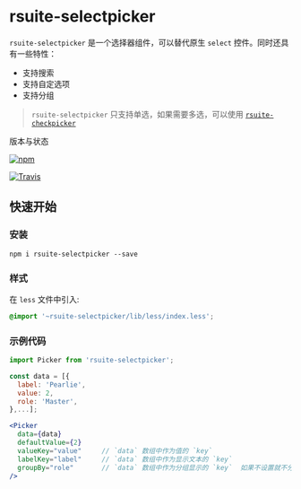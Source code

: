 # rsuite-selectpicker


`rsuite-selectpicker` 是一个选择器组件，可以替代原生 `select` 控件。同时还具有一些特性：
- 支持搜索
- 支持自定选项
- 支持分组

> `rsuite-selectpicker` 只支持单选，如果需要多选，可以使用 [`rsuite-checkpicker`](https://rsuitejs.com/rsuite-checkpicker)

版本与状态

[![npm][npm-badge]][npm]

[![Travis][build-badge]][build]



## 快速开始

### 安装

```
npm i rsuite-selectpicker --save
```
### 样式

在 `less` 文件中引入:

```css
@import '~rsuite-selectpicker/lib/less/index.less';
```


### 示例代码

```jsx
import Picker from 'rsuite-selectpicker';

const data = [{
  label: 'Pearlie',
  value: 2,
  role: 'Master',
},...];

<Picker
  data={data}
  defaultValue={2}
  valueKey="value"     // `data` 数组中作为值的 `key`
  labelKey="label"     // `data` 数组中作为显示文本的 `key`
  groupBy="role"       // `data` 数组中作为分组显示的 `key`  如果不设置就不分组
/>
```


[npm-badge]: https://img.shields.io/npm/v/rsuite-selectpicker/version2.x.svg?style=flat-square
[npm]: https://www.npmjs.com/package/rsuite-selectpicker


[npm-beta-badge]: https://img.shields.io/npm/v/rsuite-selectpicker/beta.svg?style=flat-square
[npm-beta]: https://www.npmjs.com/package/rsuite-selectpicker


[build-badge]: https://img.shields.io/badge/build-passing-green.svg?style=flat-square
[build]: https://travis-ci.org/rsuite/rsuite-selectpicker

[coverage-badge]: https://img.shields.io/coveralls/rsuite/rsuite-selectpicker.svg?style=flat-square
[coverage]: https://coveralls.io/github/rsuite/rsuite-selectpicker
